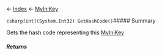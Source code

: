 ← [Index](Api-Index) ← [MyIniKey](VRage.Game.ModAPI.Ingame.Utilities.MyIniKey)

```csharp[int](System.Int32) GetHashCode()```##### Summary

Gets the hash code representing this [MyIniKey](VRage.Game.ModAPI.Ingame.Utilities.MyIniKey) 

##### Returns



